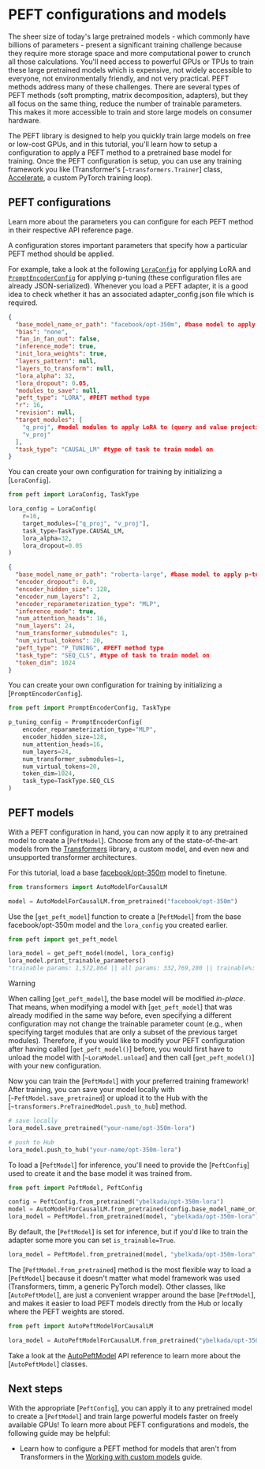 <!--Copyright 2023 The HuggingFace Team. All rights reserved.

Licensed under the Apache License, Version 2.0 (the "License"); you may not use this file except in compliance with
the License. You may obtain a copy of the License at

http://www.apache.org/licenses/LICENSE-2.0

Unless required by applicable law or agreed to in writing, software distributed under the License is distributed on
an "AS IS" BASIS, WITHOUT WARRANTIES OR CONDITIONS OF ANY KIND, either express or implied. See the License for the
specific language governing permissions and limitations under the License.

⚠️ Note that this file is in Markdown but contain specific syntax for our doc-builder (similar to MDX) that may not be
rendered properly in your Markdown viewer.

-->

# PEFT configurations and models

The sheer size of today's large pretrained models - which commonly have billions of parameters - present a significant training challenge because they require more storage space and more computational power to crunch all those calculations. You'll need access to powerful GPUs or TPUs to train these large pretrained models which is expensive, not widely accessible to everyone, not environmentally friendly, and not very practical. PEFT methods address many of these challenges. There are several types of PEFT methods (soft prompting, matrix decomposition, adapters), but they all focus on the same thing, reduce the number of trainable parameters. This makes it more accessible to train and store large models on consumer hardware.

The PEFT library is designed to help you quickly train large models on free or low-cost GPUs, and in this tutorial, you'll learn how to setup a configuration to apply a PEFT method to a pretrained base model for training. Once the PEFT configuration is setup, you can use any training framework you like (Transformer's [`~transformers.Trainer`] class, [Accelerate](https://hf.co/docs/accelerate), a custom PyTorch training loop).

## PEFT configurations

<Tip>

Learn more about the parameters you can configure for each PEFT method in their respective API reference page.

</Tip>

A configuration stores important parameters that specify how a particular PEFT method should be applied.

For example, take a look at the following [`LoraConfig`](https://huggingface.co/ybelkada/opt-350m-lora/blob/main/adapter_config.json) for applying LoRA and [`PromptEncoderConfig`](https://huggingface.co/smangrul/roberta-large-peft-p-tuning/blob/main/adapter_config.json) for applying p-tuning (these configuration files are already JSON-serialized). Whenever you load a PEFT adapter, it is a good idea to check whether it has an associated adapter_config.json file which is required.

<hfoptions id="config">
<hfoption id="LoraConfig">

```json
{
  "base_model_name_or_path": "facebook/opt-350m", #base model to apply LoRA to
  "bias": "none",
  "fan_in_fan_out": false,
  "inference_mode": true,
  "init_lora_weights": true,
  "layers_pattern": null,
  "layers_to_transform": null,
  "lora_alpha": 32,
  "lora_dropout": 0.05,
  "modules_to_save": null,
  "peft_type": "LORA", #PEFT method type
  "r": 16,
  "revision": null,
  "target_modules": [
    "q_proj", #model modules to apply LoRA to (query and value projection layers)
    "v_proj"
  ],
  "task_type": "CAUSAL_LM" #type of task to train model on
}
```

You can create your own configuration for training by initializing a [`LoraConfig`].

```py
from peft import LoraConfig, TaskType

lora_config = LoraConfig(
    r=16,
    target_modules=["q_proj", "v_proj"],
    task_type=TaskType.CAUSAL_LM,
    lora_alpha=32,
    lora_dropout=0.05
)
```

</hfoption>
<hfoption id="PromptEncoderConfig">

```json
{
  "base_model_name_or_path": "roberta-large", #base model to apply p-tuning to
  "encoder_dropout": 0.0,
  "encoder_hidden_size": 128,
  "encoder_num_layers": 2,
  "encoder_reparameterization_type": "MLP",
  "inference_mode": true,
  "num_attention_heads": 16,
  "num_layers": 24,
  "num_transformer_submodules": 1,
  "num_virtual_tokens": 20,
  "peft_type": "P_TUNING", #PEFT method type
  "task_type": "SEQ_CLS", #type of task to train model on
  "token_dim": 1024
}
```

You can create your own configuration for training by initializing a [`PromptEncoderConfig`].

```py
from peft import PromptEncoderConfig, TaskType

p_tuning_config = PromptEncoderConfig(
    encoder_reparameterization_type="MLP",
    encoder_hidden_size=128,
    num_attention_heads=16,
    num_layers=24,
    num_transformer_submodules=1,
    num_virtual_tokens=20,
    token_dim=1024,
    task_type=TaskType.SEQ_CLS
)
```

</hfoption>
</hfoptions>

## PEFT models

With a PEFT configuration in hand, you can now apply it to any pretrained model to create a [`PeftModel`]. Choose from any of the state-of-the-art models from the [Transformers](https://hf.co/docs/transformers) library, a custom model, and even new and unsupported transformer architectures.

For this tutorial, load a base [facebook/opt-350m](https://huggingface.co/facebook/opt-350m) model to finetune.

```py
from transformers import AutoModelForCausalLM

model = AutoModelForCausalLM.from_pretrained("facebook/opt-350m")
```

Use the [`get_peft_model`] function to create a [`PeftModel`] from the base facebook/opt-350m model and the `lora_config` you created earlier.

```py
from peft import get_peft_model

lora_model = get_peft_model(model, lora_config)
lora_model.print_trainable_parameters()
"trainable params: 1,572,864 || all params: 332,769,280 || trainable%: 0.472659014678278"
```

> [!WARNING]
> When calling [`get_peft_model`], the base model will be modified *in-place*. That means, when modifying a model with [`get_peft_model`] that was already modified in the same way before, even specifying a different configuration may not change the trainable parameter count (e.g., when specifying target modules that are only a subset of the previous target modules). Therefore, if you would like to modify your PEFT configuration after having called [`get_peft_model()`] before, you would first have to unload the model with [`~LoraModel.unload`] and then call [`get_peft_model()`] with your new configuration.

Now you can train the [`PeftModel`] with your preferred training framework! After training, you can save your model locally with [`~PeftModel.save_pretrained`] or upload it to the Hub with the [`~transformers.PreTrainedModel.push_to_hub`] method.

```py
# save locally
lora_model.save_pretrained("your-name/opt-350m-lora")

# push to Hub
lora_model.push_to_hub("your-name/opt-350m-lora")
```

To load a [`PeftModel`] for inference, you'll need to provide the [`PeftConfig`] used to create it and the base model it was trained from.

```py
from peft import PeftModel, PeftConfig

config = PeftConfig.from_pretrained("ybelkada/opt-350m-lora")
model = AutoModelForCausalLM.from_pretrained(config.base_model_name_or_path)
lora_model = PeftModel.from_pretrained(model, "ybelkada/opt-350m-lora")
```

<Tip>

By default, the [`PeftModel`] is set for inference, but if you'd like to train the adapter some more you can set `is_trainable=True`.

```py
lora_model = PeftModel.from_pretrained(model, "ybelkada/opt-350m-lora", is_trainable=True)
```

</Tip>

The [`PeftModel.from_pretrained`] method is the most flexible way to load a [`PeftModel`] because it doesn't matter what model framework was used (Transformers, timm, a generic PyTorch model). Other classes, like [`AutoPeftModel`], are just a convenient wrapper around the base [`PeftModel`], and makes it easier to load PEFT models directly from the Hub or locally where the PEFT weights are stored.

```py
from peft import AutoPeftModelForCausalLM

lora_model = AutoPeftModelForCausalLM.from_pretrained("ybelkada/opt-350m-lora")
```

Take a look at the [AutoPeftModel](package_reference/auto_class) API reference to learn more about the [`AutoPeftModel`] classes.

## Next steps

With the appropriate [`PeftConfig`], you can apply it to any pretrained model to create a [`PeftModel`] and train large powerful models faster on freely available GPUs! To learn more about PEFT configurations and models, the following guide may be helpful:

* Learn how to configure a PEFT method for models that aren't from Transformers in the [Working with custom models](../developer_guides/custom_models) guide.
